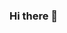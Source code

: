 ### Hi there 👋

<!--
**marcelolbraz/marcelolbraz** is a ✨ _special_ ✨ repository because its `README.md` (this file) appears on your GitHub profile.

Here are some ideas to get you started:

- 🔭 Atualmente não estou trabalhando e sim estudando.
- 🌱 Atualmente estou fazendo um curso de Desenvolvedor Front-End e Desenvolvedor FullStack.
- 👯 Procuro colaborar com projetos na área de informatica.
- 🤔 Estou procurando ajuda com conhecimento na área de front-end e back-end.
- 💬 Ask me about ...
- 📫 Pode entrar em contato comigo através do github e por email marceloluizd40@gmail.com
- 😄 Pronouns: ...
- ⚡ Fun fact: ...
-->
